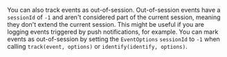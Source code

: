 You can also track events as out-of-session. Out-of-session events have a `sessionId` of `-1` and aren't considered part of the current session, meaning they don't extend the current session. This might be useful if you are logging events triggered by push notifications, for example. You can mark events as out-of-session by setting the `EventOptions` `sessionId` to `-1` when calling `track(event, options)` or `identify(identify, options)`.
